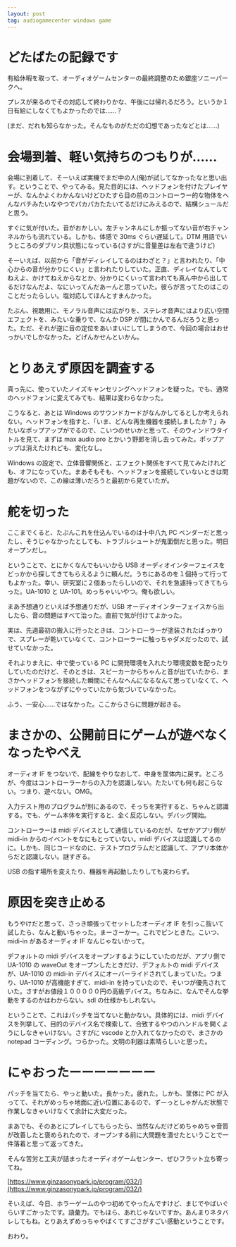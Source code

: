 ```yaml
---
layout: post
tag: audiogamecenter windows game
---
```


# どたばたの記録です

有給休暇を取って、オーディオゲームセンターの最終調整のため銀座ソニーパークへ。

プレスが来るのでその対応して終わりかな、午後には帰れるだろう。というか１日有給にしなくてもよかったのでは……？

(まだ、だれも知らなかった。そんなものがただの幻想であったなどとは……)

# 会場到着、軽い気持ちのつもりが……

会場に到着して、そーいえば実機でまだ中の人(俺)が試してなかったなと思い出す。ということで、やってみる。見た目的には、ヘッドフォンを付けたプレイヤーが、なんかよくわかんないけどひたすら目の前のコントローラー的な物体をへんなバチみたいなやつでパカパカたたいてるだけにみえるので、結構シュールだと思う。

すぐに気が付いた。音がおかしい。左チャンネルにしか振ってない音が右チャンネルからも流れている。しかも、体感で 30ms ぐらい遅延して。DTM 用語でいうところのダブリン具状態になっている(さすがに音量差は左右で違うけど)

そーいえば、以前から「音がディレイしてるのはわざと？」と言われたり、「中心からの音が分かりにくい」と言われたりしていた。正直、ディレイなんてしてねえよ、かけてねえからなとか、分かりにくいって言われても真ん中から出してるだけなんだよ、なにいってんだあーんと思っていた。彼らが言ってたのはこのことだったらしい。塩対応してほんとすまんかった。

たぶん、視聴用に、モノラル音声には広がりを、ステレオ音声にはより広い空間エフェクトを、みたいな乗りで、なんか DSP が間にかんでるんだろうと思った。ただ、それが逆に音の定位をあいまいにしてしまうので、今回の場合はおせっかいでしかなかった。どげんかせんといかん。

# とりあえず原因を調査する

真っ先に、使っていたノイズキャンセリングヘッドフォンを疑った。でも、通常のヘッドフォンに変えてみても、結果は変わらなかった。

こうなると、あとは Windows のサウンドカードがなんかしてるとしか考えられない。ヘッドフォンを指すと、「いま、どんな再生機器を接続しましたか？」みたいなポップアップがでるので、こいつのせいかと思って、そのウィンドウタイトルを見て、まずは max audio pro とかいう野郎を消し去ってみた。ポップアップは消えたけれども、変化なし。

Windows の設定で、立体音響関係と、エフェクト関係をすべて見てみたけれども、オフになっていた。まあそもそも、ヘッドフォンを接続していないときは問題がないので、この線は薄いだろうと最初から見ていたが。

# 舵を切った

ここまでくると、たぶんこれを仕込んでいるのは十中八九 PC ベンダーだと思ったし、そうじゃなかったとしても、トラブルシュートが鬼面倒だと思った。明日オープンだし。

ということで、とにかくなんでもいいから USB オーディオインターフェイスをどっかから探してきてもらえるように頼んだ。うちにあるのを１個持って行ってもよかった。幸い、研究室に２個あったらしいので、それを急遽持ってきてもらった。UA-1010 と UA-101。めっちゃいいやつ。俺も欲しい。

まあ予想通りといえば予想通りだが、USB オーディオインターフェイスから出したら、音の問題はすべて治った。直前で気が付けてよかった。

実は、先週最初の搬入に行ったときは、コントローラーが塗装されたばっかりで、スプレーが乾いていなくて、コントローラーに触っちゃダメだったので、試せていなかった。

それよりまえに、中で使っている PC に開発環境を入れたり環境変数を配ったりしていたのだけど、そのときは、スピーカーからちゃんと音が出ていたから、まさかヘッドフォンを接続した瞬間にそんなへんになるなんて思っていなくて、ヘッドフォンをつながずにやっていたから気づいていなかった。

ふう、一安心……ではなかった。ここからさらに問題が起きる。

# まさかの、公開前日にゲームが遊べなくなったやべえ

オーディオ IF をつないで、配線をやりなおして、中身を筐体内に戻す。ところが、今度はコントローラーからの入力を認識しない。たたいても何も起こらない。つまり、遊べない。OMG。

入力テスト用のプログラムが別にあるので、そっちを実行すると、ちゃんと認識する。でも、ゲーム本体を実行すると、全く反応しない。デバッグ開始。

コントローラーは midi デバイスとして通信しているのだが、なぜかアプリ側が midi-in からのイベントをなにもとっていない。midi デバイスは認識してるのに。しかも、同じコードなのに、テストプログラムだと認識して、アプリ本体からだと認識しない。謎すぎる。

USB の指す場所を変えたり、機器を再起動したりしても変わらず。

# 原因を突き止める

もうやけだと思って、さっき頑張ってセットしたオーディオ IF を引っこ抜いて試したら、なんと動いちゃった。まーさーかー。これでピンときた。こいつ、midi-in があるオーディオ IF なんじゃないかって。

デフォルトの midi デバイスをオープンするようにしていたのだが、アプリ側で UA-1010 の waveOut をオープンしたときだけ、デフォルトの midi デバイスが、UA-1010 の midi-in デバイスにオーバーライドされてしまっていた。つまり、UA-1010 が高機能すぎて、midi-in を持っていたので、そいつが優先されていた。さすがお値段１０００００円の高級デバイス。ちなみに、なんでそんな挙動をするのかはわからない。sdl の仕様かもしれない。

ということで、これはパッチを当てないと動かない。具体的には、midi デバイスを列挙して、目的のデバイス名で検索して、合致するやつのハンドルを開くようにしなきゃいけない。さすがに vscode とか入れてなかったので、まさかの notepad コーディング。つらかった。文明の利器は素晴らしいと思った。

# にゃおったーーーーーーー

パッチを当てたら、やっと動いた。長かった。疲れた。しかも、筐体に PC が入ってて、それがめっちゃ地面に近い位置にあるので、ずーっとしゃがんだ状態で作業しなきゃいけなくて余計に大変だった。

まあでも、そのあとにプレイしてもらったら、当然なんだけどめちゃめちゃ音質が改善したと褒められたので、オープンする前に大問題を潰せたということで一件落着と思って返ってきた。

そんな苦労と工夫が詰まったオーディオゲームセンター、ぜひフラット立ち寄ってね。

[https://www.ginzasonypark.jp/program/032/](https://www.ginzasonypark.jp/program/032/)

そいえば、今日、ホラーゲームのやつ初めてやったんですけど、まじでやばいぐらいすごかったです。語彙力。でもほら、あれじゃないですか。あんまりネタバレしてもね。とりあえずめっちゃやばくてすごさがすごい感動ということです。

おわり。
